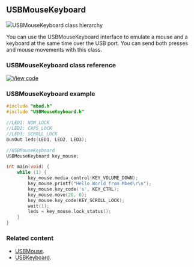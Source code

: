 ## USBMouseKeyboard

<span class="images">![](https://os.mbed.com/docs/v5.9/feature-hal-spec-usb-device-doxy/class_u_s_b_mouse_keyboard.png)<span>USBMouseKeyboard class hierarchy</span></span>

You can use the USBMouseKeyboard interface to emulate a mouse and a keyboard at the same time over the USB port. You can send both presses and mouse movements with this class.

### USBMouseKeyboard class reference

[![View code](https://www.mbed.com/embed/?type=library)](http://os.mbed.com/docs/v5.9/feature-hal-spec-usb-device-doxy/class_u_s_b_mouse_keyboard.html)

### USBMouseKeyboard example

```C++
#include "mbed.h"
#include "USBMouseKeyboard.h"

//LED1: NUM_LOCK
//LED2: CAPS_LOCK
//LED3: SCROLL_LOCK
BusOut leds(LED1, LED2, LED3);

//USBMouseKeyboard
USBMouseKeyboard key_mouse;

int main(void) {
    while (1) {
        key_mouse.media_control(KEY_VOLUME_DOWN);
        key_mouse.printf("Hello World from Mbed\r\n");
        key_mouse.key_code('s', KEY_CTRL);
        key_mouse.move(20, 0);
        key_mouse.key_code(KEY_SCROLL_LOCK);
        wait(1);
        leds = key_mouse.lock_status();
    }
}
```

### Related content

- [USBMouse](USBMouse.html).
- [USBKeyboard](USBKeyboard.html).
